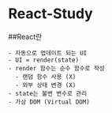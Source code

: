 # React-Study

##React란
```
- 자동으로 업데이트 되는 UI
- UI = render(state)
- render 함수는 순수 함수로 작성
  - 랜덤 함수 사용 (X)
  - 외부 상태 변경 (X)
- state는 불변 변수로 관리
- 가삼 DOM (Virtual DOM) 
```
